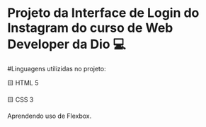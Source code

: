 # Projeto da Interface de Login do Instagram do curso de Web Developer da Dio 💻

\#Linguagens utilizidas no projeto:

🟨 HTML 5

🟨 CSS 3

Aprendendo uso de Flexbox.